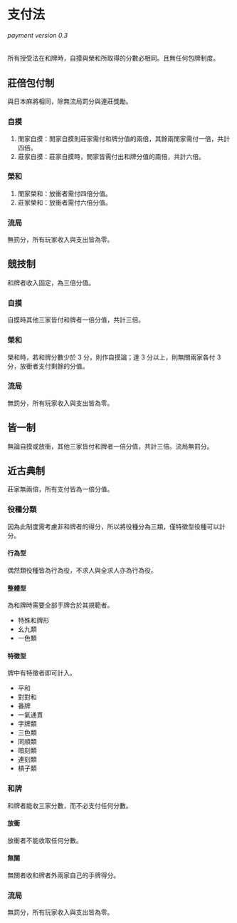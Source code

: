 # 支付法 #
###### payment version 0.3

所有授受法在和牌時，自摸與榮和所取得的分數必相同。且無任何包牌制度。

## 莊倍包付制 ##

與日本麻將相同，除無流局罰分與連莊獎勵。

### 自摸 ###

1. 閒家自摸：閒家自摸則莊家需付和牌分值的兩倍，其餘兩閒家需付一倍，共計四倍。
2. 莊家自摸：莊家自摸時，閒家皆需付出和牌分值的兩倍，共計六倍。

### 榮和 ###

1. 閒家榮和：放衝者需付四倍分值。
2. 莊家榮和：放衝者需付六倍分值。

### 流局 ###

無罰分，所有玩家收入與支出皆為零。

## 競技制 ##

和牌者收入固定，為三倍分值。

### 自摸 ###

自摸時其他三家皆付和牌者一倍分值，共計三倍。

### 榮和 ###

榮和時，若和牌分數少於 3 分，則作自摸論；達 3 分以上，則無關兩家各付 3 分，放衝者支付剩餘的分值。

### 流局 ###

無罰分，所有玩家收入與支出皆為零。

## 皆一制 ##

無論自摸或放衝，其他三家皆付和牌者一倍分值，共計三倍。流局無罰分。

## 近古典制 ##

莊家無兩倍，所有支付皆為一倍分值。

### 役種分類 ###

因為此制度需考慮非和牌者的得分，所以將役種分為三類，僅特徵型役種可以計分。

#### 行為型 ####

偶然類役種皆為行為役，不求人與全求人亦為行為役。

#### 整體型 ####

為和牌時需要全部手牌合於其規範者。

- 特殊和牌形
- 幺九類
- 一色類

#### 特徵型 ####

牌中有特徵者即可計入。

- 平和
- 對對和
- 番牌
- 一氣通貫
- 字牌類
- 三色類
- 同順類
- 暗刻類
- 連刻類
- 槓子類

### 和牌 ###

和牌者能收三家分數，而不必支付任何分數。

#### 放衝 ####

放衝者不能收取任何分數。

#### 無關 ####

無關者收和牌者外兩家自己的手牌得分。

### 流局 ###

無罰分，所有玩家收入與支出皆為零。
